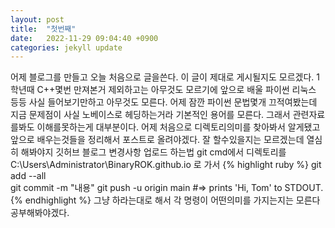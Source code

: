 ```yaml
---
layout: post
title:  "첫번째"
date:   2022-11-29 09:04:40 +0900
categories: jekyll update
---
```

어제 블로그를 만들고 오늘 처음으로 글을쓴다. 이 글이 제대로 게시될지도 모르겠다.
1학년때 C++몇번 만져본거 제외하고는 아무것도 모르기에 앞으로 배울 파이썬 리눅스 등등 사실 들어보기만하고 아무것도 모른다.
어제 잠깐 파이썬 문법몇개 끄적여봤는데 지금 문제점이 사실 노베이스로 헤딩하는거라 기본적인 용어를 모른다. 그래서 관련자료를봐도 이해를못하는게 대부분이다.
어제 처음으로 디렉토리의미를 찾아봐서 알게됐고 앞으로 배우는것들을 정리해서 포스트로 올려야겠다.
잘 할수있을지는 모르겠는데 열심히 해봐야지 
  깃허브 블로그 변경사항 업로드 하는법
  git cmd에서 디렉토리를 C:\Users\Administrator\BinaryROK.github.io 로 가서
  {% highlight ruby %}
  git add --all  
  git commit -m "내용"
  git push -u origin main
#=> prints 'Hi, Tom' to STDOUT.
{% endhighlight %}
그냥 하라는대로 해서 각 명령이 어떤의미를 가지는지는 모른다 공부해봐야겠다.

